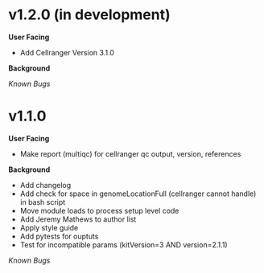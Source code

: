 # v1.2.0 (in development)
**User Facing**
* Add Cellranger Version 3.1.0

**Background**

*Known Bugs*


# v1.1.0
**User Facing**
* Make report (multiqc) for cellranger qc output, version, references

**Background**
* Add changelog
* Add check for space in genomeLocationFull (cellranger cannot handle) in bash script
* Move module loads to process setup level code
* Add Jeremy Mathews to author list
* Apply style guide
* Add pytests for ouptuts
* Test for incompatible params (kitVersion=3 AND version=2.1.1)

*Known Bugs*
